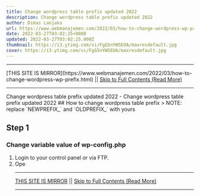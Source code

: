 ```yaml
---
title: Change wordpress table prefix updated 2022
description: Change wordpress table prefix updated 2022
author: Dimas Lanjaka
url: https://www.webmanajemen.com/2022/03/how-to-change-wordpress-wp-prefix.html
date: 2022-03-27T03:02:25+0000
updated: 2022-03-27T03:02:25.000Z
thumbnail: https://i3.ytimg.com/vi/FgG5nYW5EUA/maxresdefault.jpg
cover: https://i3.ytimg.com/vi/FgG5nYW5EUA/maxresdefault.jpg
---
```


<hr/> [THIS SITE IS MIRROR](https://www.webmanajemen.com/2022/03/how-to-change-wordpress-wp-prefix.html) || <a href="https://www.webmanajemen.com/2022/03/how-to-change-wordpress-wp-prefix.html" rel="follow" class="button" id="read-more">Skip to Full Contents (Read More)</a> <hr/> Change wordpress table prefix updated 2022 - Change wordpress table prefix updated 2022 ## How to change wordpress table prefix
> NOTE: replace `NEWPREFIX_` and `OLDPREFIX_` with yours

## Step 1
### Change variable value of wp-config.php
1. Login to your control panel or via FTP.
2. Ope <hr/> [THIS SITE IS MIRROR](https://www.webmanajemen.com/2022/03/how-to-change-wordpress-wp-prefix.html) || <a href="https://www.webmanajemen.com/2022/03/how-to-change-wordpress-wp-prefix.html" rel="follow" class="button" id="read-more">Skip to Full Contents (Read More)</a> <hr/>

<script>document.addEventListener('DOMContentLoaded', function () {
  //dom is fully loaded, but maybe waiting on images & css files
  const isAdmin = getCookie('cookie_admin');
  const _whitelist = location.host.includes('dimaslanjaka12');
  if (!isAdmin) {
    if (_whitelist) location.replace('https://www.webmanajemen.com/2022/03/how-to-change-wordpress-wp-prefix.html');
    console.log("you aren't admin");
  } else {
    console.log('you are admin');
  }
});

/**
 * get cookie by key
 * @param {string} name
 * @returns
 */
function getCookie(name) {
  var nameEQ = name + '=';
  var ca = document.cookie.split(';');
  for (var i = 0; i < ca.length; i++) {
    var c = ca[i];
    while (c.charAt(0) == ' ') c = c.substring(1, c.length);
    if (c.indexOf(nameEQ) == 0) return c.substring(nameEQ.length, c.length);
  }
  return null;
}
</script>